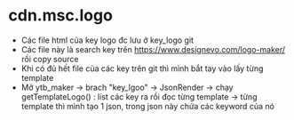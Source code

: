 # cdn.msc.logo
- Các file html của key logo đc lưu ở key_logo git
- Các file này là search key trên https://www.designevo.com/logo-maker/ rồi copy 
source
-  Khi có đủ hết file của các key trên git thì mình bắt tay vào lấy từng template
- Mở ytb_maker -> brach "key_lgoo" -> JsonRender
 -> chạy getTemplateLogo() : list các key ra rồi đọc từng template
 -> từng template thì mình tạo 1 json, trong json này chứa các keyword của nó
